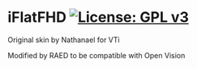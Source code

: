 iFlatFHD [![License: GPL v3](https://img.shields.io/badge/License-GPLv3-blue.svg)](https://www.gnu.org/licenses/gpl-3.0)
========

Original skin by Nathanael for VTi

Modified by RAED to be compatible with Open Vision
